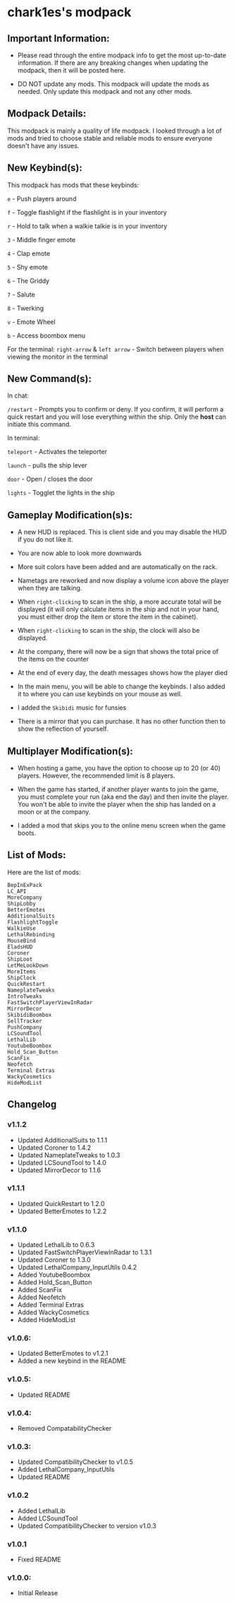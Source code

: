 # chark1es's modpack

## Important Information:

-   Please read through the entire modpack info to get the most up-to-date information. If there are any breaking changes when updating the modpack, then it will be posted here.

-   DO NOT update any mods. This modpack will update the mods as needed. Only update this modpack and not any other mods.

## Modpack Details:

This modpack is mainly a quality of life modpack. I looked through a lot of mods and tried to choose stable and reliable mods to ensure everyone doesn't have any issues.

## New Keybind(s):

This modpack has mods that these keybinds:

`e` - Push players around

`f` - Toggle flashlight if the flashlight is in your inventory

`r` - Hold to talk when a walkie talkie is in your inventory

`3` - Middle finger emote

`4` - Clap emote

`5` - Shy emote

`6` - The Griddy

`7` - Salute

`8` - Twerking

`v` - Emote Wheel

`b` - Access boombox menu

For the terminal:
`right-arrow` & `left arrow` - Switch between players when viewing the monitor in the terminal

## New Command(s):

In chat:

`/restart` - Prompts you to confirm or deny. If you confirm, it will perform a quick restart and you will lose everything within the ship. Only the **host** can initiate this command.

In terminal:

`teleport` - Activates the teleporter

`launch` - pulls the ship lever

`door` - Open / closes the door

`lights` - Togglet the lights in the ship

## Gameplay Modification(s)s:

-   A new HUD is replaced. This is client side and you may disable the HUD if you do not like it.

-   You are now able to look more downwards

-   More suit colors have been added and are automatically on the rack.

-   Nametags are reworked and now display a volume icon above the player when they are talking.

-   When `right-clicking` to scan in the ship, a more accurate total will be displayed (it will only calculate items in the ship and not in your hand, you must either drop the item or store the item in the cabinet).

-   When `right-clicking` to scan in the ship, the clock will also be displayed.

-   At the company, there will now be a sign that shows the total price of the items on the counter

-   At the end of every day, the death messages shows how the player died

-   In the main menu, you will be able to change the keybinds. I also added it to where you can use keybinds on your mouse as well.

-   I added the `Skibidi` music for funsies
-   There is a mirror that you can purchase. It has no other function then to show the reflection of yourself.

## Multiplayer Modification(s):

-   When hosting a game, you have the option to choose up to 20 (or 40) players. However, the recommended limit is 8 players.

-   When the game has started, if another player wants to join the game, you must complete your run (aka end the day) and then invite the player. You won't be able to invite the player when the ship has landed on a moon or at the company.

-   I added a mod that skips you to the online menu screen when the game boots.

## List of Mods:

Here are the list of mods:

```
BepInExPack
LC_API
MoreCompany
ShipLobby
BetterEmotes
AdditionalSuits
FlashlightToggle
WalkieUse
LethalRebinding
MouseBind
EladsHUD
Coroner
ShipLoot
LetMeLookDown
MoreItems
ShipClock
QuickRestart
NameplateTweaks
IntroTweaks
FastSwitchPlayerViewInRadar
MirrorDecor
SkibidiBoombox
SellTracker
PushCompany
LCSoundTool
LethalLib
YoutubeBoombox
Hold_Scan_Button
ScanFix
Neofetch
Terminal Extras
WackyCosmetics
HideModList
```

## Changelog

### v1.1.2

-   Updated AdditionalSuits to 1.1.1
-   Updated Coroner to 1.4.2
-   Updated NameplateTweaks to 1.0.3
-   Updated LCSoundTool to 1.4.0
-   Updated MirrorDecor to 1.1.6

### v1.1.1

-   Updated QuickRestart to 1.2.0
-   Updated BetterEmotes to 1.2.2

### v1.1.0

-   Updated LethalLib to 0.6.3
-   Updated FastSwitchPlayerViewInRadar to 1.3.1
-   Updated Coroner to 1.3.0
-   Updated LethalCompany_InputUtils 0.4.2
-   Added YoutubeBoombox
-   Added Hold_Scan_Button
-   Added ScanFix
-   Added Neofetch
-   Added Terminal Extras
-   Added WackyCosmetics
-   Added HideModList

### v1.0.6:

-   Updated BetterEmotes to v1.2.1
-   Added a new keybind in the README

### v1.0.5:

-   Updated README

### v1.0.4:

-   Removed CompatabilityChecker

### v1.0.3:

-   Updated CompatibilityChecker to v1.0.5
-   Added LethalCompany_InputUtils
-   Updated README

### v1.0.2

-   Added LethalLib
-   Added LCSoundTool
-   Updated CompatibilityChecker to version v1.0.3

### v1.0.1

-   Fixed README

### v1.0.0:

-   Initial Release
